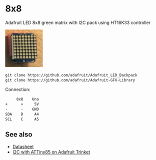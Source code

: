 # 8x8

Adafruit LED 8x8 green matrix with I2C pack using HT16K33 controller

![](../8x8.jpg)

```
git clone https://github.com/adafruit/Adafruit_LED_Backpack
git clone https://github.com/adafruit/Adafruit-GFX-Library
```

Connection:
```
     8x8    Uno
+      +     5V
-      -    GND
SDA    D     A4
SCL    C     A5
```

## See also

* [Datasheet](https://cdn-shop.adafruit.com/datasheets/ht16K33v110.pdf)
* [I2C with ATTiny85 on Adafruit Trinket](https://mythopoeic.org/adafruit-trinket-i2c/)

